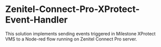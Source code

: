 # Zenitel-Connect-Pro-XProtect-Event-Handler
This solution implements sending events triggered in Milestone XProtect VMS to a Node-red flow running on Zenitel Connect Pro server. 

